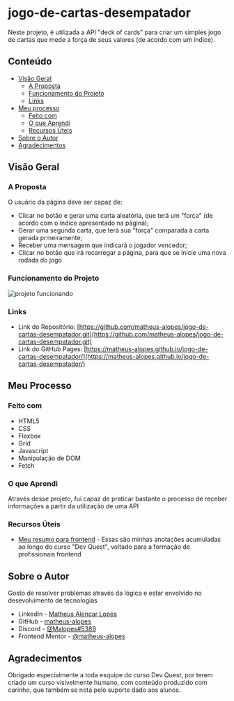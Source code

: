 # jogo-de-cartas-desempatador
Neste projeto, é utilizada a API "deck of cards" para criar um simples jogo de cartas que mede a força de seus valores (de acordo com um índice).

## Conteúdo

- [Visão Geral](#visão-geral)
  - [A Proposta](#a-proposta)
  - [Funcionamento do Projeto](#funcionamento-do-projeto)
  - [Links](#links)
- [Meu processo](#meu-processo)
  - [Feito com](#feito-com)
  - [O que Aprendi](#o-que-aprendi)
  - [Recursos Úteis](#recursos-úteis)
- [Sobre o Autor](#sobre-o-autor)
- [Agradecimentos](#agradecimentos)

## Visão Geral

### A Proposta

O usuário da página deve ser capaz de:

- Clicar no botão e gerar uma carta aleatória, que terá um "força" (de acordo com o índice apresentado na página);
- Gerar uma segunda carta, que terá sua "força" comparada à carta gerada prmeiramente;
- Receber uma mensagem que indicará o jogador vencedor;
- Clicar no botão que irá recarregar a página, para que se inicie uma nova rodada do jogo

### Funcionamento do Projeto

<img src="src/screenshots/gif-project-working.gif" alt="projeto funcionando" />

### Links

- Link do Repositório: [https://github.com/matheus-alopes/jogo-de-cartas-desempatador.git](https://github.com/matheus-alopes/jogo-de-cartas-desempatador.git)
- Link do GitHub Pages: [https://matheus-alopes.github.io/jogo-de-cartas-desempatador/](https://matheus-alopes.github.io/jogo-de-cartas-desempatador/)

## Meu Processo

### Feito com

- HTML5
- CSS
- Flexbox
- Grid
- Javascript
- Manipulação de DOM
- Fetch

### O que Aprendi

Através desse projeto, fui capaz de praticar bastante o processo de receber informações a partir da utilização de uma API

### Recursos Úteis

- [Meu resumo para frontend](https://just-patch-a6b.notion.site/Resumo-De-Aulas-do-DevQuest-4092469f5cb04a3a913b87cd3d7601b4) - Essas são minhas anotações acumuladas ao longo do curso "Dev Quest", voltado para a formação de profissionais frontend

## Sobre o Autor

Gosto de resolver problemas através da lógica e estar envolvido no desevolvimento de tecnologias 
- LinkedIn - [Matheus Alencar Lopes](https://www.linkedin.com/in/matheus-alencar-lopes-dev-frontend)
- GitHub - [matheus-alopes](https://github.com/matheus-alopes)
- Discord - [@Malopes#5389](https://discord.com/channels/@Malopes#5389)
- Frontend Mentor - [@matheus-alopes](https://www.frontendmentor.io/profile/matheus-alopes)

## Agradecimentos

Obrigado especialmente a toda esquipe do curso Dev Quest, por terem criado um curso visivelmente humano, com conteúdo produzido com carinho, que também se nota pelo suporte dado aos alunos.
